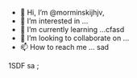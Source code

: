 - 👋 Hi, I’m @morminskijhjv,
- 👀 I’m interested in ...
- 🌱 I’m currently learning ...cfasd
- 💞️ I’m looking to collaborate on ...
- 📫 How to reach me ...
sad
<!---
morminskij/morminskij is a ✨ special ✨ repository becausecaits `README.md` (this file) appears on your GitHub profile.
You can click the Preview link to take a look at your changes.
--->
1SDF
sa
;

